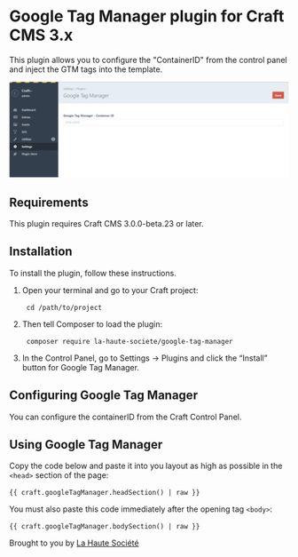 # Google Tag Manager plugin for Craft CMS 3.x

This plugin allows you to configure the "ContainerID" from the control panel 
and inject the GTM tags into the template.

![Screenshot](resources/img/plugin-screenshot.png)

## Requirements

This plugin requires Craft CMS 3.0.0-beta.23 or later.

## Installation

To install the plugin, follow these instructions.

1. Open your terminal and go to your Craft project:

        cd /path/to/project

2. Then tell Composer to load the plugin:

        composer require la-haute-societe/google-tag-manager

3. In the Control Panel, go to Settings → Plugins and click the “Install” button for Google Tag Manager.


## Configuring Google Tag Manager

You can configure the containerID from the Craft Control Panel.


## Using Google Tag Manager

Copy the code below and paste it into you layout as high as possible in the `<head>` section 
of the page:
```
{{ craft.googleTagManager.headSection() | raw }}
```

You must also paste this code immediately after the opening tag `<body>`:
```
{{ craft.googleTagManager.bodySection() | raw }}
```



Brought to you by [La Haute Société](https://www.lahautesociete.com)

